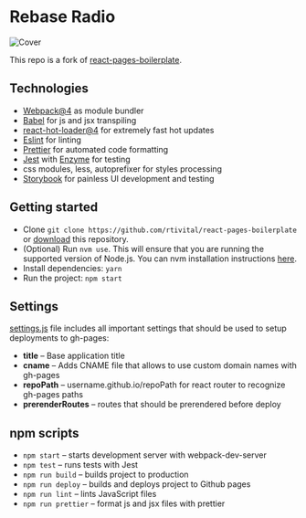 # Rebase Radio

![Cover](cover.png)

This repo is a fork of [react-pages-boilerplate](https://github.com/rtivital/react-pages-boilerplate).

## Technologies

- [Webpack@4](https://webpack.js.org/) as module bundler
- [Babel](https://babeljs.io/) for js and jsx transpiling
- [react-hot-loader@4](https://github.com/gaearon/react-hot-loader) for extremely fast hot updates
- [Eslint](http://eslint.org/) for linting
- [Prettier](https://prettier.io/) for automated code formatting
- [Jest](https://facebook.github.io/jest/) with [Enzyme](http://airbnb.io/enzyme/) for testing
- css modules, less, autoprefixer for styles processing
- [Storybook](https://storybook.js.org/) for painless UI development and testing

## Getting started

- Clone `git clone https://github.com/rtivital/react-pages-boilerplate` or [download](https://github.com/rtivital/react-pages-boilerplate/archive/master.zip) this repository.
- (Optional) Run `nvm use`. This will ensure that you are running the supported version of Node.js. You can nvm installation instructions [here](https://github.com/creationix/nvm).
- Install dependencies: `yarn`
- Run the project: `npm start`

## Settings

[settings.js](./settings.js) file includes all important settings that should be used to setup deployments to gh-pages:

- **title** – Base application title
- **cname** – Adds CNAME file that allows to use custom domain names with gh-pages
- **repoPath** – username.github.io/repoPath for react router to recognize gh-pages paths
- **prerenderRoutes** – routes that should be prerendered before deploy

## npm scripts

- `npm start` – starts development server with webpack-dev-server
- `npm test` – runs tests with Jest
- `npm run build` – builds project to production
- `npm run deploy` – builds and deploys project to Github pages
- `npm run lint` – lints JavaScript files
- `npm run prettier` – format js and jsx files with prettier

